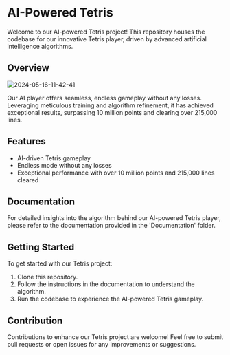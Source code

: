 # AI-Powered Tetris

Welcome to our AI-powered Tetris project! This repository houses the codebase for our innovative Tetris player, driven by advanced artificial intelligence algorithms.

## Overview
![2024-05-16-11-42-41](https://github.com/OmarGaafar1/Tetris-AI-GeneticAlgorithm/assets/92587188/ade101fd-9dfb-4a8e-a707-7b853512a15f)

Our AI player offers seamless, endless gameplay without any losses. Leveraging meticulous training and algorithm refinement, it has achieved exceptional results, surpassing 10 million points and clearing over 215,000 lines.

## Features

- AI-driven Tetris gameplay
- Endless mode without any losses
- Exceptional performance with over 10 million points and 215,000 lines cleared

## Documentation

For detailed insights into the algorithm behind our AI-powered Tetris player, please refer to the documentation provided in the 'Documentation' folder.

## Getting Started

To get started with our Tetris project:
1. Clone this repository.
2. Follow the instructions in the documentation to understand the algorithm.
3. Run the codebase to experience the AI-powered Tetris gameplay.

## Contribution

Contributions to enhance our Tetris project are welcome! Feel free to submit pull requests or open issues for any improvements or suggestions.


